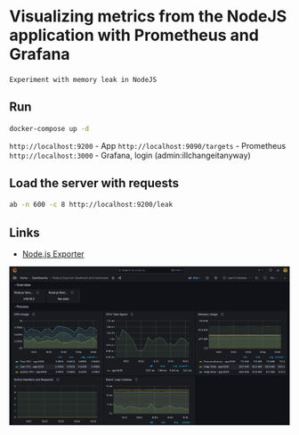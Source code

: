 # Visualizing metrics from the NodeJS application with Prometheus and Grafana

`Experiment with memory leak in NodeJS`

## Run

```bash
docker-compose up -d
```

`http://localhost:9200` - App
`http://localhost:9090/targets` - Prometheus
`http://localhost:3000` - Grafana, login (admin:illchangeitanyway)

## Load the server with requests

```bash
ab -n 600 -c 8 http://localhost:9200/leak
```

## Links

- [Node.js Exporter](https://grafana.com/oss/prometheus/exporters/nodejs-exporter/)

![Grafana](/doc/grafana.png?raw=true "Grafana")
